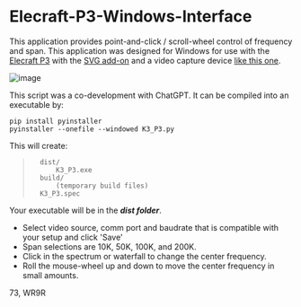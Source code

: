 # Elecraft-P3-Windows-Interface
This application provides point-and-click / scroll-wheel control of frequency and span. 
This application was designed for Windows for use with the [Elecraft P3](https://ftp.elecraft.com/P3/Manuals%20Downloads/E740152%20P3%20Owner%27s%20man%20Rev%20H1.pdf) with the [SVG add-on](https://ftp.elecraft.com/P3/Manuals%20Downloads/E740170%20P3%20SVGA%20Option%20Rev%20E.pdf) and a video capture device [like this one](https://a.co/d/1YxC9fZ).

![image](https://github.com/user-attachments/assets/fd18076d-d2c3-4bf0-b7ea-f47cfe36f065)

This script was a co-development with ChatGPT. It can be compiled into an executable by:

    pip install pyinstaller  
    pyinstaller --onefile --windowed K3_P3.py


  This will create:
>       dist/
>           K3_P3.exe
>       build/
>           (temporary build files)
>       K3_P3.spec

      
Your executable will be in the _**dist folder**_.

 - Select video source, comm port and baudrate that is compatible with your setup and click 'Save'     
 - Span selections are 10K, 50K, 100K, and 200K.     
 - Click in the spectrum or waterfall to change the center frequency.        
 - Roll the mouse-wheel up and down to move the center frequency in small amounts.

73,
WR9R
